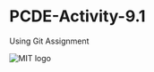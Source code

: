# PCDE-Activity-9.1
Using Git Assignment

![MIT logo](https://cdn.freebiesupply.com/images/large/2x/mit-logo-transparent.png)